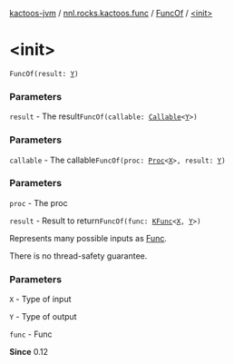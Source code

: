 [kactoos-jvm](../../index.md) / [nnl.rocks.kactoos.func](../index.md) / [FuncOf](index.md) / [&lt;init&gt;](./-init-.md)

# &lt;init&gt;

`FuncOf(result: `[`Y`](index.md#Y)`)`

### Parameters

`result` - The result`FuncOf(callable: `[`Callable`](http://docs.oracle.com/javase/8/docs/api/java/util/concurrent/Callable.html)`<`[`Y`](index.md#Y)`>)`

### Parameters

`callable` - The callable`FuncOf(proc: `[`Proc`](../../nnl.rocks.kactoos/-proc/index.md)`<`[`X`](index.md#X)`>, result: `[`Y`](index.md#Y)`)`

### Parameters

`proc` - The proc

`result` - Result to return`FuncOf(func: `[`KFunc`](../../nnl.rocks.kactoos/-k-func.md)`<`[`X`](index.md#X)`, `[`Y`](index.md#Y)`>)`

Represents many possible inputs as [Func](../../nnl.rocks.kactoos/-func/index.md).

There is no thread-safety guarantee.

### Parameters

`X` - Type of input

`Y` - Type of output

`func` - Func

**Since**
0.12

